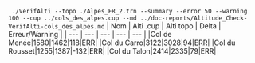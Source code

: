 ` ./VerifAlti --topo ./Alpes_FR_2.trn --summary --error 50 --warning 100 --cup ../cols_des_alpes.cup --md ../doc-reports/Altitude_Check-VerifAlti-cols_des_alpes.md`
| Nom | Alti .cup | Alti topo | Delta | Erreur/Warning |
| --- | --- | --- | --- | --- |
|Col de Menée|1580|1462|118|ERR|
|Col du Carro|3122|3028|94|ERR|
|Col du Rousset|1255|1387|-132|ERR|
|Col du Talon|2414|2335|79|ERR|
